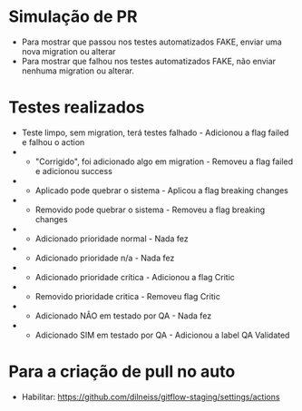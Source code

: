 # Simulação de PR
- Para mostrar que passou nos testes automatizados FAKE, enviar uma nova migration ou alterar
- Para mostrar que falhou nos testes automatizados FAKE, não enviar nenhuma migration ou alterar.

# Testes realizados
- Teste limpo, sem migration, terá testes falhado - Adicionou a flag failed e falhou o action
- - "Corrigido", foi adicionado algo em migration - Removeu a flag failed e adicionou success
- - Aplicado pode quebrar o sistema - Aplicou a flag breaking changes
- - Removido pode quebrar o sistema - Removeu a flag breaking changes
- - Adicionado prioridade normal - Nada fez
- - Adicionado prioridade n/a - Nada fez
- - Adicionado prioridade crítica - Adicionou a flag Critic
- - Removido prioridade critica - Removeu flag Critic
- - Adicionado NÂO em testado por QA - Nada fez
- - Adicionado SIM em testado por QA - Adicionou a label QA Validated


# Para a criação de pull no auto
- Habilitar: https://github.com/dilneiss/gitflow-staging/settings/actions